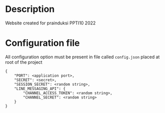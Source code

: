 # Description

Website created for prainduksi PPTI10 2022

# Configuration file

All configuration option must be present in file called `config.json` placed at root of the project

```
{
    "PORT": <application port>,
    "SECRET": <secret>,
    "SESSION_SECRET": <random string>,
    "LINE_MESSAGING_API": {
        "CHANNEL_ACCESS_TOKEN": <random string>,
        "CHANNEL_SECRET": <random string>
    }
}
```
